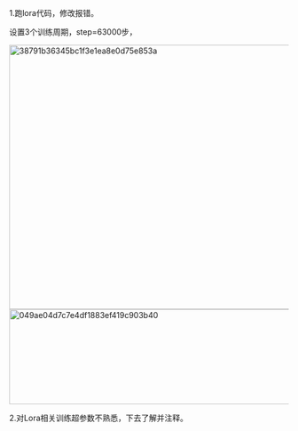 1.跑lora代码，修改报错。

设置3个训练周期，step=63000步，


<img width="1180" height="476" alt="38791b36345bc1f3e1ea8e0d75e853a" src="https://github.com/user-attachments/assets/bd4bab26-8124-4ff2-8917-f8d5296de1f0" />

<img width="1237" height="171" alt="049ae04d7c7e4df1883ef419c903b40" src="https://github.com/user-attachments/assets/0be94014-1b83-4b08-8ea3-03f3c6fbee7d" />




2.对Lora相关训练超参数不熟悉，下去了解并注释。
